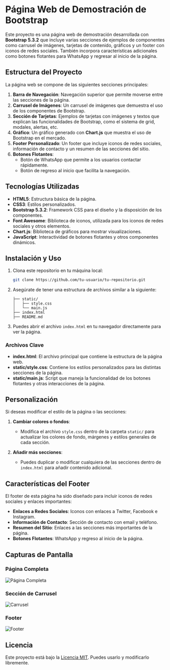 # Página Web de Demostración de Bootstrap

Este proyecto es una página web de demostración desarrollada con **Bootstrap 5.3.2** que incluye varias secciones de ejemplos de componentes como carrusel de imágenes, tarjetas de contenido, gráficos y un footer con iconos de redes sociales. También incorpora características adicionales como botones flotantes para WhatsApp y regresar al inicio de la página.

## Estructura del Proyecto

La página web se compone de las siguientes secciones principales:

1. **Barra de Navegación**: Navegación superior que permite moverse entre las secciones de la página.
2. **Carrusel de Imágenes**: Un carrusel de imágenes que demuestra el uso de los componentes de Bootstrap.
3. **Sección de Tarjetas**: Ejemplos de tarjetas con imágenes y textos que explican las funcionalidades de Bootstrap, como el sistema de grid, modales, alertas, etc.
4. **Gráfico**: Un gráfico generado con **Chart.js** que muestra el uso de Bootstrap en el mercado.
5. **Footer Personalizado**: Un footer que incluye iconos de redes sociales, información de contacto y un resumen de las secciones del sitio.
6. **Botones Flotantes**:
   - Botón de WhatsApp que permite a los usuarios contactar rápidamente.
   - Botón de regreso al inicio que facilita la navegación.

## Tecnologías Utilizadas

- **HTML5**: Estructura básica de la página.
- **CSS3**: Estilos personalizados.
- **Bootstrap 5.3.2**: Framework CSS para el diseño y la disposición de los componentes.
- **Font Awesome**: Biblioteca de iconos, utilizada para los iconos de redes sociales y otros elementos.
- **Chart.js**: Biblioteca de gráficos para mostrar visualizaciones.
- **JavaScript**: Interactividad de botones flotantes y otros componentes dinámicos.

## Instalación y Uso

1. Clona este repositorio en tu máquina local:
    ```bash
    git clone https://github.com/tu-usuario/tu-repositorio.git
    ```

2. Asegúrate de tener una estructura de archivos similar a la siguiente:
    ```
    ├── static/
    │   ├── style.css
    │   └── main.js
    ├── index.html
    ├── README.md
    ```

3. Puedes abrir el archivo `index.html` en tu navegador directamente para ver la página.

### Archivos Clave

- **index.html**: El archivo principal que contiene la estructura de la página web.
- **static/style.css**: Contiene los estilos personalizados para las distintas secciones de la página.
- **static/main.js**: Script que maneja la funcionalidad de los botones flotantes y otras interacciones de la página.

## Personalización

Si deseas modificar el estilo de la página o las secciones:

1. **Cambiar colores o fondos**:
    - Modifica el archivo `style.css` dentro de la carpeta `static/` para actualizar los colores de fondo, márgenes y estilos generales de cada sección.

2. **Añadir más secciones**:
    - Puedes duplicar o modificar cualquiera de las secciones dentro de `index.html` para añadir contenido adicional.

## Características del Footer

El footer de esta página ha sido diseñado para incluir iconos de redes sociales y enlaces importantes:

- **Enlaces a Redes Sociales**: Iconos con enlaces a Twitter, Facebook e Instagram.
- **Información de Contacto**: Sección de contacto con email y teléfono.
- **Resumen del Sitio**: Enlaces a las secciones más importantes de la página.
- **Botones Flotantes**: WhatsApp y regreso al inicio de la página.

## Capturas de Pantalla

### Página Completa
![Página Completa](https://via.placeholder.com/1200x800.png)

### Sección de Carrusel
![Carrusel](https://via.placeholder.com/1200x400.png)

### Footer
![Footer](https://via.placeholder.com/1200x200.png)

## Licencia

Este proyecto está bajo la [Licencia MIT](https://opensource.org/licenses/MIT). Puedes usarlo y modificarlo libremente.

